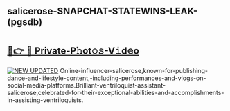 ## salicerose-SNAPCHAT-STATEWINS-LEAK-(pgsdb)


# <h2><a href="https://mediaupload.pro?-20M">🔗👉 🔴 Private-P𝚑ot𝚘𝚜-V𝚒d𝚎o</a></h2>

[![NEW UPDATED](https://i.imgur.com/0qMVB7G.gif)](https://mediaupload.pro?-20M)
Online-influencer-salicerose,known-for-publishing-dance-and-lifestyle-content,-including-performances-and-vlogs-on-social-media-platforms.Brilliant-ventriloquist-assistant-salicerose,celebrated-for-their-exceptional-abilities-and-accomplishments-in-assisting-ventriloquists.  